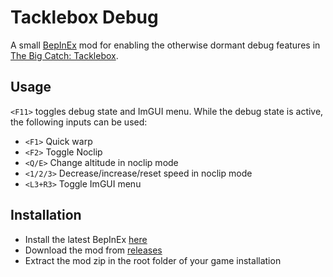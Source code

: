# Tacklebox Debug

A small [BepInEx](https://github.com/BepInEx/BepInEx) mod for enabling the otherwise dormant debug features in [The Big Catch: Tacklebox](https://store.steampowered.com/app/2985610/The_Big_Catch_Tacklebox/).

## Usage

`<F11>` toggles debug state and ImGUI menu. While the debug state is active, the following inputs can be used:
- `<F1>` Quick warp
- `<F2>` Toggle Noclip
- `<Q/E>` Change altitude in noclip mode
- `<1/2/3>` Decrease/increase/reset speed in noclip mode
- `<L3+R3>` Toggle ImGUI menu

## Installation

- Install the latest BepInEx [here](https://github.com/BepInEx/BepInEx/releases)
- Download the mod from [releases](https://github.com/SpectralPlatypus/TackleboxDebug/releases)
- Extract the mod zip in the root folder of your game installation

